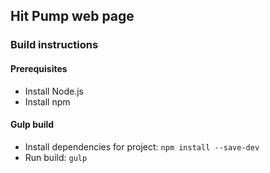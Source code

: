 ## Hit Pump web page

### Build instructions

#### Prerequisites
* Install Node.js
* Install npm

#### Gulp build
* Install dependencies for project: `npm install --save-dev`
* Run build: `gulp`

